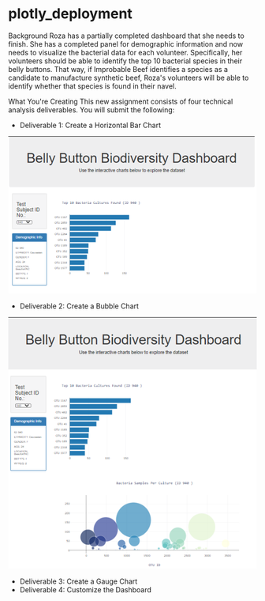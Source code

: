 # plotly_deployment

Background
Roza has a partially completed dashboard that she needs to finish. She has a completed panel for demographic information and now needs to visualize the bacterial data for each volunteer. Specifically, her volunteers should be able to identify the top 10 bacterial species in their belly buttons. That way, if Improbable Beef identifies a species as a candidate to manufacture synthetic beef, Roza's volunteers will be able to identify whether that species is found in their navel.

What You're Creating
This new assignment consists of four technical analysis deliverables. You will submit the following:

- Deliverable 1: Create a Horizontal Bar Chart

![](static/images/Deliverable1.PNG)

- Deliverable 2: Create a Bubble Chart

![](static/images/Deliverable2.PNG)

- Deliverable 3: Create a Gauge Chart
- Deliverable 4: Customize the Dashboard
